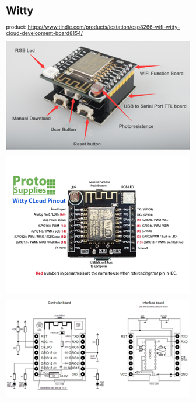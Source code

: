 # Witty
product: https://www.tindie.com/products/icstation/esp8266-wifi-witty-cloud-development-board8154/

![photo](https://github.com/tehniq3/Witty/blob/main/Witty_photo.PNG)

![pinout](https://github.com/tehniq3/Witty/blob/main/Witty_pinout.jpg)

![schematic](https://github.com/tehniq3/Witty/blob/main/Witty_schematic.PNG)
